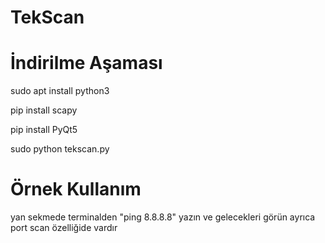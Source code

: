 # TekScan

# İndirilme Aşaması
sudo apt install python3

pip install scapy

pip install PyQt5

sudo python tekscan.py

# Örnek Kullanım
yan sekmede terminalden "ping 8.8.8.8" yazın ve gelecekleri görün ayrıca port scan özelliğide vardır

